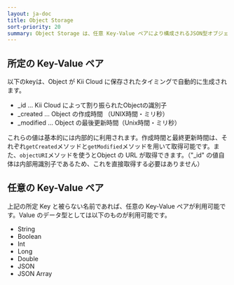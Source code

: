 ```yaml
---
layout: ja-doc
title: Object Storage
sort-priority: 20
summary: Object Storage は、任意 Key-Value ペアにより構成されるJSON型オブジェクト（Object）を、サーバ側のカスタマイズを行うことなく管理する仕組みを提供します。
---
```

## 所定の Key-Value ペア

以下のkeyは、Object が Kii Cloud に保存されたタイミングで自動的に生成されます。

* \_id … Kii Cloud によって割り振られたObjectの識別子
* \_created … Object の作成時間 （UNIX時間・ミリ秒）
* \_modified … Object の最後更新時間（Unix時間・ミリ秒）

これらの値は基本的には内部的に利用されます。作成時間と最終更新時間は、それぞれ`getCreated`メソッドと`getModified`メソッドを用いて取得可能です。また、`objectURI`メソッドを使うとObject の URL が取得できます。（"\_id" の値自体は内部用識別子であるため、これを直接取得する必要はありません）

## 任意の Key-Value ペア

上記の所定 Key と被らない名前であれば、任意の Key-Value ペアが利用可能です。Value のデータ型としては以下のものが利用可能です。

* String
* Boolean
* Int
* Long
* Double
* JSON
* JSON Array

